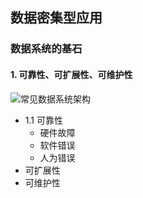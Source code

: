 ## 数据密集型应用

### 数据系统的基石

#### 1. 可靠性、可扩展性、可维护性
![常见数据系统架构](https://cynthia-oss.oss-cn-beijing.aliyuncs.com/1635933437718.png)
  - 1.1 可靠性
    - 硬件故障
    - 软件错误
    - 人为错误
  - 可扩展性
  - 可维护性

